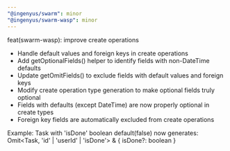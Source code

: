 ```yaml
---
"@ingenyus/swarm": minor
"@ingenyus/swarm-wasp": minor
---
```


feat(swarm-wasp): improve create operations

- Handle default values and foreign keys in create operations
- Add getOptionalFields() helper to identify fields with non-DateTime defaults
- Update getOmitFields() to exclude fields with default values and foreign keys
- Modify create operation type generation to make optional fields truly optional
- Fields with defaults (except DateTime) are now properly optional in create types
- Foreign key fields are automatically excluded from create operations

Example: Task with 'isDone' boolean default(false) now generates:
Omit<Task, 'id' | 'userId' | 'isDone'> & { isDone?: boolean }
